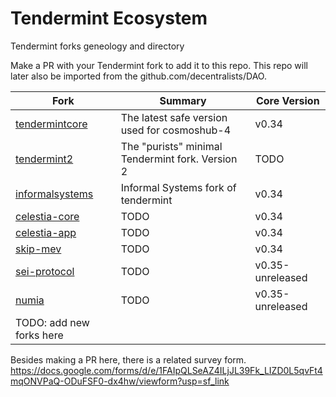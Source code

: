 # Tendermint Ecosystem
Tendermint forks geneology and directory

Make a PR with your Tendermint fork to add it to this repo.
This repo will later also be imported from the github.com/decentralists/DAO.


| Fork                                                             | Summary                                          | Core Version     |
| ---------------------------------------------------------------- | ------------------------------------------------ | ---------------- |
| [tendermintcore](https://github.com/tendermint/tendermint)       | The latest safe version used for cosmoshub-4     | v0.34            |
| [tendermint2](https://github.com/tendermint/tendermint2)         | The "purists" minimal Tendermint fork. Version 2 | TODO             |
| [informalsystems](https://github.com/informalsystems/tendermint) | Informal Systems fork of tendermint              | v0.34            |
| [celestia-core](https://github.com/celestiaorg/celestia-core)    | TODO                                             | v0.34            |
| [celestia-app](https://github.com/celestiaorg/celestia-app)      | TODO                                             | v0.34            |
| [skip-mev](https://github.com/skip-mev/mev-tendermint)           | TODO                                             | v0.34            |
| [sei-protocol](https://github.com/sei-protocol/sei-tendermint)   | TODO                                             | v0.35-unreleased |
| [numia](https://github.com/numiadata/tendermint)                 | TODO                                             | v0.35-unreleased |
| TODO: add new forks here                                         |                                                  |                  |


Besides making a PR here, there is a related survey form.
https://docs.google.com/forms/d/e/1FAIpQLSeAZ4ILjJL39Fk_LIZD0L5qvFt4mqONVPaQ-ODuFSF0-dx4hw/viewform?usp=sf_link

